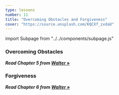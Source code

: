 ```yaml
---
type: lessons
number: 11
title: "Overcoming Obstacles and Forgiveness"
cover: "https://source.unsplash.com/KQCXf_zvdaU"
---
```

import Subpage from "../../components/subpage.js"

<Subpage slug="overcoming-obstacles">

### Overcoming Obstacles

***Read Chapter 5 from [Walter »][walter]***

</Subpage>
<Subpage slug="forgiveness">

### Forgiveness

***Read Chapter 6 from [Walter »][walter]***

[walter]: http://0-proquest.safaribooksonline.com.library.cedarville.edu/book/web-design-and-development/9780133052954

</Subpage>
